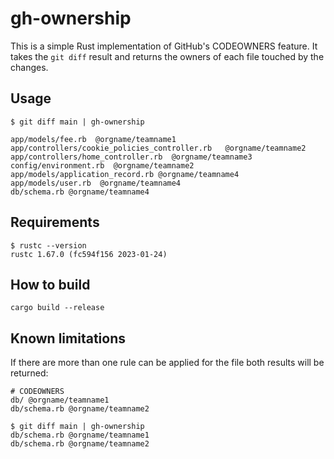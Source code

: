 # gh-ownership

This is a simple Rust implementation of GitHub's CODEOWNERS feature. It takes
the `git diff` result and returns the owners of each file touched by the changes.

## Usage

```
$ git diff main | gh-ownership

app/models/fee.rb  @orgname/teamname1
app/controllers/cookie_policies_controller.rb   @orgname/teamname2
app/controllers/home_controller.rb  @orgname/teamname3
config/environment.rb  @orgname/teamname2
app/models/application_record.rb @orgname/teamname4
app/models/user.rb  @orgname/teamname4
db/schema.rb @orgname/teamname4
```

## Requirements

```
$ rustc --version
rustc 1.67.0 (fc594f156 2023-01-24)
```

## How to build

```
cargo build --release
```

## Known limitations

If there are more than one rule can be applied for the file both results will be
returned:

```
# CODEOWNERS
db/ @orgname/teamname1
db/schema.rb @orgname/teamname2

$ git diff main | gh-ownership
db/schema.rb @orgname/teamname1
db/schema.rb @orgname/teamname2
```
